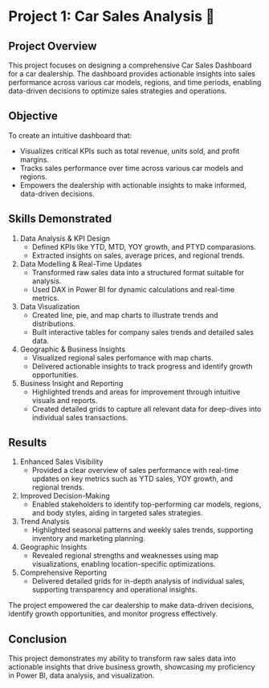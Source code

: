 # Project 1: Car Sales Analysis 🚗

## Project Overview 
This project focuses on designing a comprehensive Car Sales Dashboard for a car dealership. The dashboard provides actionable insights into sales performance across various car models, regions, and time periods, enabling data-driven decisions to optimize sales strategies and operations.

## Objective
To create an intuitive dashboard that:
- Visualizes critical KPIs such as total revenue, units sold, and profit margins.
- Tracks sales performance over time across various car models and regions.
- Empowers the dealership with actionable insights to make informed, data-driven decisions.

## Skills Demonstrated
1. Data Analysis & KPI Design
   - Defined KPIs like YTD, MTD, YOY growth, and PTYD comparasions. 
   - Extracted insights on sales, average prices, and regional trends.
2. Data Modelling & Real-Time Updates
   - Transformed raw sales data into a structured format suitable for analysis. 
   - Used DAX in Power BI for dynamic calculations and real-time metrics.
3. Data Visualization
   - Created line, pie, and map charts to illustrate trends and distributions.
   - Built interactive tables for company sales trends and detailed sales data. 
4. Geographic & Business Insights
   - Visualized regional sales perfomance with map charts.
   - Delivered actionable insights to track progress and identify growth opportunities.
5. Business Insight and Reporting
   - Highlighted trends and areas for improvement through intuitive visuals and reports.
   - Created detailed grids to capture all relevant data for deep-dives into individual sales transactions.  

## Results
1. Enhanced Sales Visibility
    - Provided a clear overview of sales performance with real-time updates on key metrics such as YTD sales, YOY growth, and regional trends.
2. Improved Decision-Making
    - Enabled stakeholders to identify top-performing car models, regions, and body styles, aiding in targeted sales strategies.
3. Trend Analysis
    - Highlighted seasonal patterns and weekly sales trends, supporting inventory and marketing planning.
4. Geographic Insights
    - Revealed regional strengths and weaknesses using map visualizations, enabling location-specific optimizations.
5. Comprehensive Reporting
    - Delivered detailed grids for in-depth analysis of individual sales, supporting transparency and operational insights.

The project empowered the car dealership to make data-driven decisions, identify growth opportunities, and monitor progress effectively.

## Conclusion
This project demonstrates my ability to transform raw sales data into actionable insights that drive business growth, showcasing my proficiency in Power BI, data analysis, and visualization.

